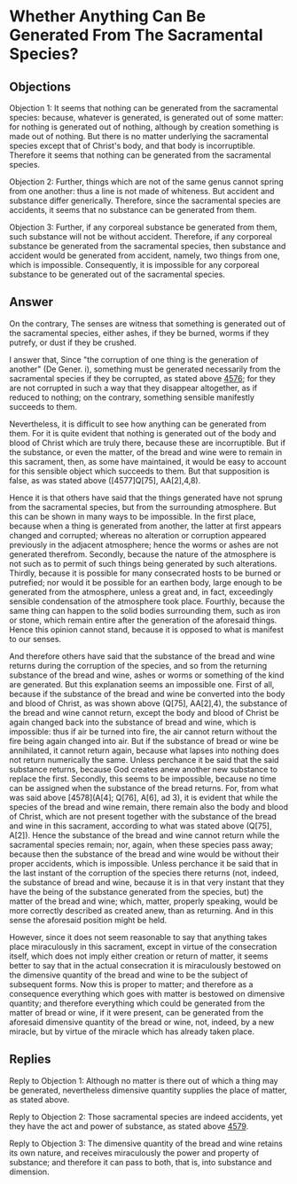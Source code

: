 # Whether Anything Can Be Generated From The Sacramental Species?

## Objections

Objection 1: It seems that nothing can be generated from the sacramental species: because, whatever is generated, is generated out of some matter: for nothing is generated out of nothing, although by creation something is made out of nothing. But there is no matter underlying the sacramental species except that of Christ's body, and that body is incorruptible. Therefore it seems that nothing can be generated from the sacramental species.

Objection 2: Further, things which are not of the same genus cannot spring from one another: thus a line is not made of whiteness. But accident and substance differ generically. Therefore, since the sacramental species are accidents, it seems that no substance can be generated from them.

Objection 3: Further, if any corporeal substance be generated from them, such substance will not be without accident. Therefore, if any corporeal substance be generated from the sacramental species, then substance and accident would be generated from accident, namely, two things from one, which is impossible. Consequently, it is impossible for any corporeal substance to be generated out of the sacramental species.

## Answer

On the contrary, The senses are witness that something is generated out of the sacramental species, either ashes, if they be burned, worms if they putrefy, or dust if they be crushed.

I answer that, Since "the corruption of one thing is the generation of another" (De Gener. i), something must be generated necessarily from the sacramental species if they be corrupted, as stated above [4576](A[4]); for they are not corrupted in such a way that they disappear altogether, as if reduced to nothing; on the contrary, something sensible manifestly succeeds to them.

Nevertheless, it is difficult to see how anything can be generated from them. For it is quite evident that nothing is generated out of the body and blood of Christ which are truly there, because these are incorruptible. But if the substance, or even the matter, of the bread and wine were to remain in this sacrament, then, as some have maintained, it would be easy to account for this sensible object which succeeds to them. But that supposition is false, as was stated above ([4577]Q[75], AA[2],4,8).

Hence it is that others have said that the things generated have not sprung from the sacramental species, but from the surrounding atmosphere. But this can be shown in many ways to be impossible. In the first place, because when a thing is generated from another, the latter at first appears changed and corrupted; whereas no alteration or corruption appeared previously in the adjacent atmosphere; hence the worms or ashes are not generated therefrom. Secondly, because the nature of the atmosphere is not such as to permit of such things being generated by such alterations. Thirdly, because it is possible for many consecrated hosts to be burned or putrefied; nor would it be possible for an earthen body, large enough to be generated from the atmosphere, unless a great and, in fact, exceedingly sensible condensation of the atmosphere took place. Fourthly, because the same thing can happen to the solid bodies surrounding them, such as iron or stone, which remain entire after the generation of the aforesaid things. Hence this opinion cannot stand, because it is opposed to what is manifest to our senses.

And therefore others have said that the substance of the bread and wine returns during the corruption of the species, and so from the returning substance of the bread and wine, ashes or worms or something of the kind are generated. But this explanation seems an impossible one. First of all, because if the substance of the bread and wine be converted into the body and blood of Christ, as was shown above (Q[75], AA[2],4), the substance of the bread and wine cannot return, except the body and blood of Christ be again changed back into the substance of bread and wine, which is impossible: thus if air be turned into fire, the air cannot return without the fire being again changed into air. But if the substance of bread or wine be annihilated, it cannot return again, because what lapses into nothing does not return numerically the same. Unless perchance it be said that the said substance returns, because God creates anew another new substance to replace the first. Secondly, this seems to be impossible, because no time can be assigned when the substance of the bread returns. For, from what was said above [4578](A[4]; Q[76], A[6], ad 3), it is evident that while the species of the bread and wine remain, there remain also the body and blood of Christ, which are not present together with the substance of the bread and wine in this sacrament, according to what was stated above (Q[75], A[2]). Hence the substance of the bread and wine cannot return while the sacramental species remain; nor, again, when these species pass away; because then the substance of the bread and wine would be without their proper accidents, which is impossible. Unless perchance it be said that in the last instant of the corruption of the species there returns (not, indeed, the substance of bread and wine, because it is in that very instant that they have the being of the substance generated from the species, but) the matter of the bread and wine; which, matter, properly speaking, would be more correctly described as created anew, than as returning. And in this sense the aforesaid position might be held.

However, since it does not seem reasonable to say that anything takes place miraculously in this sacrament, except in virtue of the consecration itself, which does not imply either creation or return of matter, it seems better to say that in the actual consecration it is miraculously bestowed on the dimensive quantity of the bread and wine to be the subject of subsequent forms. Now this is proper to matter; and therefore as a consequence everything which goes with matter is bestowed on dimensive quantity; and therefore everything which could be generated from the matter of bread or wine, if it were present, can be generated from the aforesaid dimensive quantity of the bread or wine, not, indeed, by a new miracle, but by virtue of the miracle which has already taken place.

## Replies

Reply to Objection 1: Although no matter is there out of which a thing may be generated, nevertheless dimensive quantity supplies the place of matter, as stated above.

Reply to Objection 2: Those sacramental species are indeed accidents, yet they have the act and power of substance, as stated above [4579](A[3]).

Reply to Objection 3: The dimensive quantity of the bread and wine retains its own nature, and receives miraculously the power and property of substance; and therefore it can pass to both, that is, into substance and dimension.